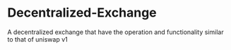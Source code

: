 # Decentralized-Exchange
A decentralized exchange that have the operation and functionality similar to that of uniswap v1
